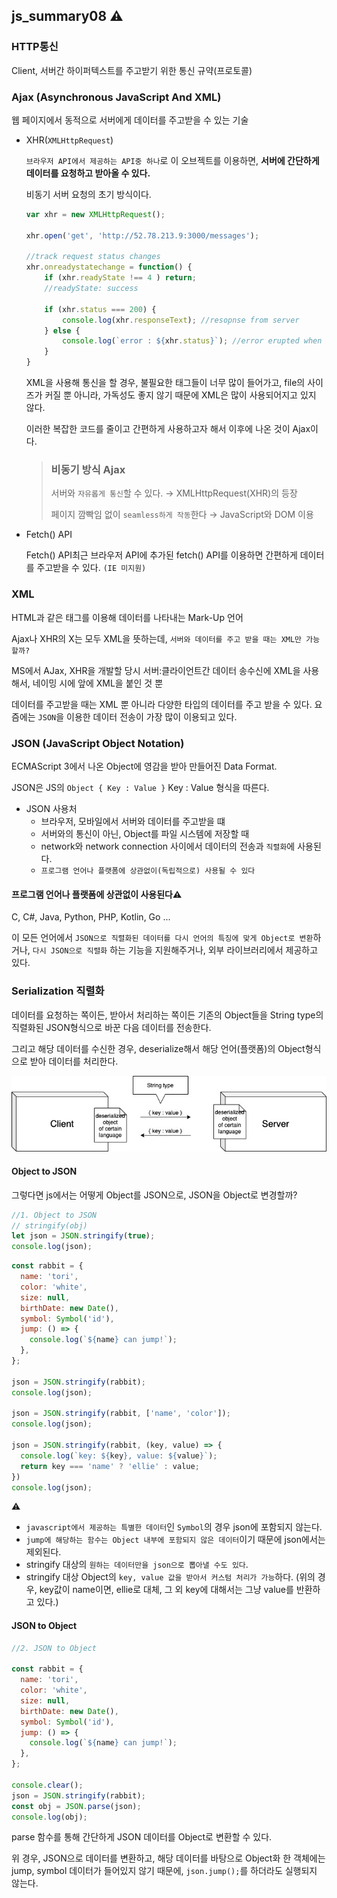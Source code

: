 ## js_summary08 ⚠️

### HTTP통신

Client, 서버간 하이퍼텍스트를 주고받기 위한 통신 규약(프로토콜)

### Ajax (Asynchronous JavaScript And XML)

웹 페이지에서 동적으로 서버에게 데이터를 주고받을 수 있는 기술

* XHR(`XMLHttpRequest`)

	`브라우저 API에서 제공하는 API중 하나`로 이 오브젝트를 이용하면, **서버에 간단하게 데이터를 요청하고 받아올 수 있다.**

	비동기 서버 요청의 초기 방식이다. 

	```js
	var xhr = new XMLHttpRequest();
	
	xhr.open('get', 'http://52.78.213.9:3000/messages');
	
	//track request status changes
	xhr.onreadystatechange = function() {
		if (xhr.readyState !== 4 ) return;
		//readyState: success
		
		if (xhr.status === 200) {
			console.log(xhr.responseText); //resopnse from server
		} else {
			console.log(`error : ${xhr.status}`); //error erupted when on request
		}
	}
	```

	XML을 사용해 통신을 할 경우, 불필요한 태그들이 너무 많이 들어가고, file의 사이즈가 커질 뿐 아니라,
	가독성도 좋지 않기 때문에 XML은 많이 사용되어지고 있지 않다.

	이러한 복잡한 코드를 줄이고 간편하게 사용하고자 해서 이후에 나온 것이 Ajax이다.

	> ### 비동기 방식 Ajax
	> 
	> 서버와 `자유롭게 통신`할 수 있다. → XMLHttpRequest(XHR)의 등장
	> 
	> 페이지 깜빡임 없이 `seamless하게 작동`한다 → JavaScript와 DOM 이용

* Fetch() API
	
	Fetch() API최근 브라우저 API에 추가된 fetch() API를 이용하면 간편하게 데이터를 주고받을 수 있다. `(IE 미지원)`


### XML

HTML과 같은 태그를 이용해 데이터를 나타내는 Mark-Up 언어

Ajax나 XHR의 X는 모두 XML을 뜻하는데, `서버와 데이터를 주고 받을 때는 XML만 가능할까?`

MS에서 AJax, XHR을 개발할 당시 서버:클라이언트간 데이터 송수신에 XML을 사용해서, 네이밍 시에 앞에 XML을 붙인 것 뿐

데이터를 주고받을 때는 XML 뿐 아니라 다양한 타입의 데이터를 주고 받을 수 있다. 요즘에는 `JSON`을 이용한 데이터 전송이 가장 많이 이용되고 있다.

### JSON (JavaScript Object Notation)

ECMAScript 3에서 나온 Object에 영감을 받아 만들어진 Data Format.

JSON은 JS의 `Object { Key : Value }` Key : Value 형식을 따른다.

* JSON 사용처
	* 브라우저, 모바일에서 서버와 데이터를 주고받을 떄
	* 서버와의 통신이 아닌, Object를 파일 시스템에 저장할 때
	* network와 network connection 사이에서 데이터의 전송과 `직렬화`에 사용된다.
	* `프로그램 언어나 플랫폼에 상관없이(독립적으로) 사용될 수 있다`
	
#### 프로그램 언어나 플랫폼에 상관없이 사용된다⚠️

C, C#, Java, Python, PHP, Kotlin, Go ...

이 모든 언어에서 `JSON으로 직렬화된 데이터를 다시 언어의 특징에 맞게 Object로 변환`하거나, `다시 JSON으로 직렬화` 하는 기능을 지원해주거나, 외부 라이브러리에서 제공하고 있다.

### Serialization 직렬화

데이터를 요청하는 쪽이든, 받아서 처리하는 쪽이든 기존의 Object들을 String type의 직렬화된 JSON형식으로 바꾼 다음 데이터를 전송한다.
 
그리고 해당 데이터를 수신한 경우, deserialize해서 해당 언어(플랫폼)의 Object형식으로 받아 데이터를 처리한다.

![serialization_diagram](./assets/serialization_diagram.jpeg)

#### Object to JSON

그렇다면 js에서는 어떻게 Object를 JSON으로, JSON을 Object로 변경할까?

```js
//1. Object to JSON
// stringify(obj)
let json = JSON.stringify(true);
console.log(json);
```

```js
const rabbit = {
  name: 'tori',
  color: 'white',
  size: null,
  birthDate: new Date(),
  symbol: Symbol('id'),
  jump: () => {
    console.log(`${name} can jump!`);
  },
};

json = JSON.stringify(rabbit);
console.log(json);

json = JSON.stringify(rabbit, ['name', 'color']);
console.log(json);

json = JSON.stringify(rabbit, (key, value) => {
  console.log(`key: ${key}, value: ${value}`);
  return key === 'name' ? 'ellie' : value;
})
console.log(json);
```
⚠️
* `javascript에서 제공하는 특별한 데이터`인 `Symbol`의 경우 json에 포함되지 않는다.
* `jump에 해당하는 함수는 Object 내부에 포함되지 않은 데이터`이기 때문에 json에서는 제외된다. 
* stringify 대상의 `원하는 데이터만을 json으로 뽑아낼 수도 있다`.
* stringify 대상 Object의 `key, value 값을 받아서 커스텀 처리가 가능`하다. (위의 경우, key값이 name이면, ellie로 대체, 그 외 key에 대해서는 그냥 value를 반환하고 있다.)

#### JSON to Object

```js
//2. JSON to Object

const rabbit = {
  name: 'tori',
  color: 'white',
  size: null,
  birthDate: new Date(),
  symbol: Symbol('id'),
  jump: () => {
    console.log(`${name} can jump!`);
  },
};

console.clear();
json = JSON.stringify(rabbit);
const obj = JSON.parse(json);
console.log(obj);
```
parse 함수를 통해 간단하게 JSON 데이터를 Object로 변환할 수 있다.

위 경우, JSON으로 데이터를 변환하고, 해당 데이터를 바탕으로 Object화 한 객체에는 jump, symbol 데이터가 들어있지 않기 때문에,
`json.jump();`를 하더라도 실행되지 않는다.












